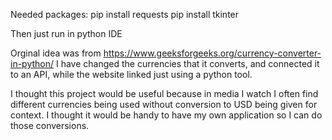 Needed packages:
pip install requests
pip install tkinter

Then just run in python IDE

Orginal idea was from https://www.geeksforgeeks.org/currency-converter-in-python/
I have changed the currencies that it converts, and connected it to an API, while the website linked just using a python tool.

I thought this project would be useful because in media I watch I often find different currencies being used without conversion to USD being given for context. I thought it would be handy to have my own application so I can do those conversions.
